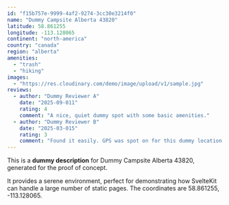 ```yaml
---
id: "f15b757e-9999-4af2-9274-3cc30e3214f0"
name: "Dummy Campsite Alberta 43820"
latitude: 58.861255
longitude: -113.128065
continent: "north-america"
country: "canada"
region: "alberta"
amenities:
  - "trash"
  - "hiking"
images:
  - "https://res.cloudinary.com/demo/image/upload/v1/sample.jpg"
reviews:
  - author: "Dummy Reviewer A"
    date: "2025-09-011"
    rating: 4
    comment: "A nice, quiet dummy spot with some basic amenities."
  - author: "Dummy Reviewer B"
    date: "2025-03-015"
    rating: 3
    comment: "Found it easily. GPS was spot on for this dummy location."
---
```


This is a **dummy description** for Dummy Campsite Alberta 43820, generated for the proof of concept.

It provides a serene environment, perfect for demonstrating how SvelteKit can handle a large number of static pages. The coordinates are 58.861255, -113.128065.
